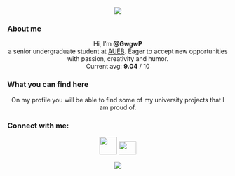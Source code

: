 <div id="header" align="center">
  <img src="https://media.giphy.com/media/3otOKtnGppPi5Q4hOw/giphy.gif"/>
</div>

<h3>About me</h3>
<p align="center">Hi, I’m <b>@GwgwP</b>
<br>a senior undergraduate student at <a href="https://www.aueb.gr/en">AUEB</a>. Eager to accept new opportunities with passion, creativity and humor.
<br>Current avg: <b>9.04</b> / 10</p>

<h3>What you can find here</h3>
<p align="center"> On my profile you will be able to find some of my university projects that I am proud of.</p> 


<h3 align>Connect with me:</h3>
<p align="center">
   <a href="https://www.linkedin.com/in/georgia-petsa-/" target="_blank"><img src="https://cdn-icons-png.flaticon.com/512/174/174857.png" height="40" width="40" /></a>
   <a href="https://discordapp.com/users/678618870357164070" target="_blank"><img src="https://seeklogo.com/images/D/discord-color-logo-E5E6DFEF80-seeklogo.com.png" height="30" width="40" /></a>
</p>



<div id="header" align="center">
    <img src="https://media.giphy.com/media/HscDLzkO8EOTmgkhQP/giphy.gif"/>
</div>
